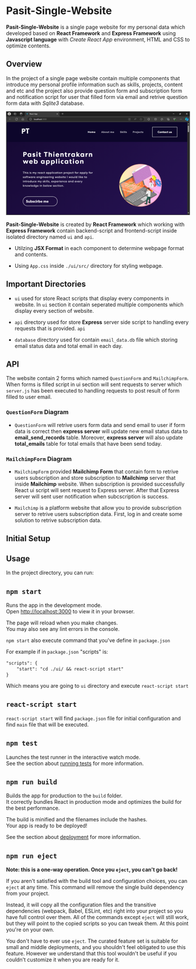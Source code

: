 # Pasit-Single-Website
**Pasit-Single-Website** is a single page website for my personal data which developed based on **React Framework** and **Express Framework** using **Javascript language** with *Create React App* environment, HTML and CSS to optimize contents.


## Overview
In the project of a single page website contain multiple components that introduce my personal profile information such as skills, projects, content and etc and the project also provide question form and subscription form and notification script for user that filled form via email and retrive question form data with *Sqlite3* database.

![](./ui/public/webpage-result/banner_and_navbar.png)

**Pasit-Single-Website** is created by **React Framework** which working with **Express Framework** contain backend-script and frontend-script inside isolated directory named `ui` and `api`. 

- Utilzing **JSX Format** in each component to determine webpage format and contents.

- Using `App.css` inside `./ui/src/` directory for styling webpage.

## Important Directories
- `ui` used for store React scripts that display every components in website. In `ui` section it contain seperated multiple components which display every section of website.

- `api` directory used for store **Express** server side script to handling every requests that is provided. `api`

- `database` directory used for contain `email_data.db` file which storing email status data and total email in each day.

## API
The website contain 2 forms which named `QuestionForm` and `MailchimpForm`. When forms is filled script in ui section will sent requests to server which `server.js` has been executed to handling requests to post result of form filled to user email.

### `QuestionForm` Diagram
- `QuestionForm` will retrive users form data and send email to user if form data is correct then **express server** will update new email status data to **email_send_records** table. Moreover, **express server** will also update **total_emails** table for total emails that have been send today.

### `MailchimpForm` Diagram
- `MailchimpForm` provided **Mailchimp Form** that contain form to retrive users subscription and store subscription to **Mailchimp** server that inside **Mailchimp** website. When subscription is provided successfully React ui script will sent request to
Express server. After that Express server will sent user notification when subcscription is success. 

- `Mailchimp` is a platform website that allow you to provide subscription server to retrive users subscription data. First, log in and create some solution to retrive subscription data.

## Initial Setup
## Usage

In the project directory, you can run:

## `npm start`

Runs the app in the development mode.\
Open [http://localhost:3000](http://localhost:3000) to view it in your browser.

The page will reload when you make changes.\
You may also see any lint errors in the console.

`npm start` also execute command that you've define in `package.json`

For example if in `package.json` "scripts" is:

```
"scripts": {
    "start": "cd ./ui/ && react-script start"
}
```

Which means you are going to `ui` directory and execute `react-script start`

## `react-script start` 
`react-script start` will find `package.json` file for initial configuration and find 
`main` file that will be executed.

## `npm test`

Launches the test runner in the interactive watch mode.\
See the section about [running tests](https://facebook.github.io/create-react-app/docs/running-tests) for more information.

## `npm run build`

Builds the app for production to the `build` folder.\
It correctly bundles React in production mode and optimizes the build for the best performance.

The build is minified and the filenames include the hashes.\
Your app is ready to be deployed!

See the section about [deployment](https://facebook.github.io/create-react-app/docs/deployment) for more information.

## `npm run eject`

**Note: this is a one-way operation. Once you `eject`, you can't go back!**

If you aren't satisfied with the build tool and configuration choices, you can `eject` at any time. This command will remove the single build dependency from your project.

Instead, it will copy all the configuration files and the transitive dependencies (webpack, Babel, ESLint, etc) right into your project so you have full control over them. All of the commands except `eject` will still work, but they will point to the copied scripts so you can tweak them. At this point you're on your own.

You don't have to ever use `eject`. The curated feature set is suitable for small and middle deployments, and you shouldn't feel obligated to use this feature. However we understand that this tool wouldn't be useful if you couldn't customize it when you are ready for it.
